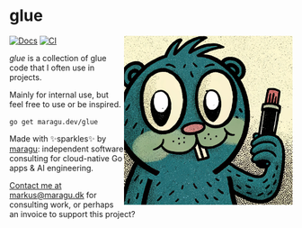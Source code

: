 # glue

<img src="logo.jpg" alt="Logo" width="300" align="right">

[![Docs](https://pkg.go.dev/badge/maragu.dev/gloo)](https://pkg.go.dev/maragu.dev/gloo)
[![CI](https://github.com/maragudk/gloo/actions/workflows/ci.yml/badge.svg)](https://github.com/maragudk/gloo/actions/workflows/ci.yml)

_glue_ is a collection of glue code that I often use in projects.

Mainly for internal use, but feel free to use or be inspired.

```shell
go get maragu.dev/glue
```

Made with ✨sparkles✨ by [maragu](https://www.maragu.dev/): independent software consulting for cloud-native Go apps & AI engineering.

[Contact me at markus@maragu.dk](mailto:markus@maragu.dk) for consulting work, or perhaps an invoice to support this project?
